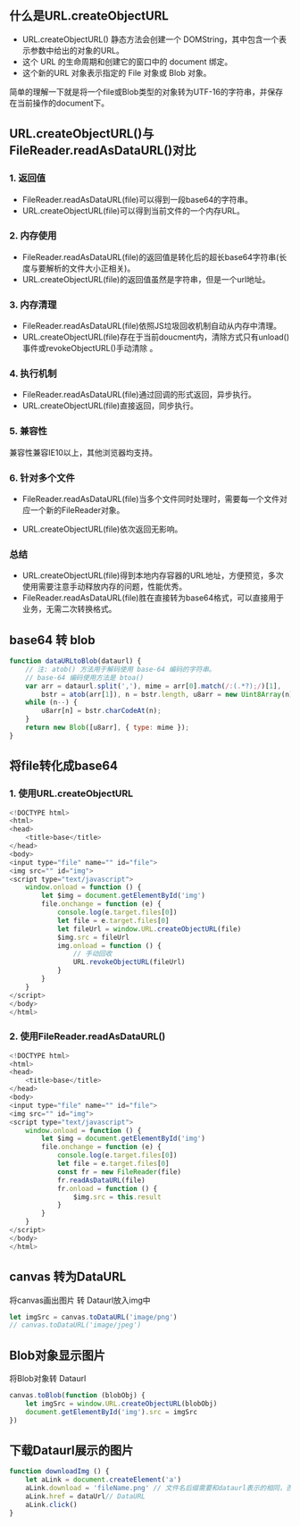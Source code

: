 ## 什么是URL.createObjectURL
- URL.createObjectURL() 静态方法会创建一个 DOMString，其中包含一个表示参数中给出的对象的URL。
- 这个 URL 的生命周期和创建它的窗口中的 document 绑定。
- 这个新的URL 对象表示指定的 File 对象或 Blob 对象。

简单的理解一下就是将一个file或Blob类型的对象转为UTF-16的字符串，并保存在当前操作的document下。

## URL.createObjectURL()与FileReader.readAsDataURL()对比
### 1. 返回值
- FileReader.readAsDataURL(file)可以得到一段base64的字符串。
- URL.createObjectURL(file)可以得到当前文件的一个内存URL。

### 2. 内存使用
- FileReader.readAsDataURL(file)的返回值是转化后的超长base64字符串(长度与要解析的文件大小正相关)。
- URL.createObjectURL(file)的返回值虽然是字符串，但是一个url地址。

### 3. 内存清理
- FileReader.readAsDataURL(file)依照JS垃圾回收机制自动从内存中清理。
- URL.createObjectURL(file)存在于当前doucment内，清除方式只有unload()事件或revokeObjectURL()手动清除 。

### 4. 执行机制
- FileReader.readAsDataURL(file)通过回调的形式返回，异步执行。
- URL.createObjectURL(file)直接返回，同步执行。

### 5. 兼容性
兼容性兼容IE10以上，其他浏览器均支持。

### 6. 针对多个文件
- FileReader.readAsDataURL(file)当多个文件同时处理时，需要每一个文件对应一个新的FileReader对象。

- URL.createObjectURL(file)依次返回无影响。

### 总结
- URL.createObjectURL(file)得到本地内存容器的URL地址，方便预览，多次使用需要注意手动释放内存的问题，性能优秀。
- FileReader.readAsDataURL(file)胜在直接转为base64格式，可以直接用于业务，无需二次转换格式。

## base64 转 blob
```javascript
function dataURLtoBlob(dataurl) {
	// 注: atob() 方法用于解码使用 base-64 编码的字符串。
	// base-64 编码使用方法是 btoa() 
    var arr = dataurl.split(','), mime = arr[0].match(/:(.*?);/)[1],
        bstr = atob(arr[1]), n = bstr.length, u8arr = new Uint8Array(n);
    while (n--) {
        u8arr[n] = bstr.charCodeAt(n);
    }
    return new Blob([u8arr], { type: mime });
}

```

## 将file转化成base64
### 1. 使用URL.createObjectURL
```javascript
<!DOCTYPE html>
<html>
<head>
	<title>base</title>
</head>
<body>
<input type="file" name="" id="file">
<img src="" id="img">
<script type="text/javascript">
	window.onload = function () {
		let $img = document.getElementById('img')
		file.onchange = function (e) {
			console.log(e.target.files[0])
			let file = e.target.files[0]
			let fileUrl = window.URL.createObjectURL(file)
			$img.src = fileUrl
			img.onload = function () {
			    // 手动回收
			    URL.revokeObjectURL(fileUrl)
			}
		}
	}
</script>
</body>
</html>

```

### 2. 使用FileReader.readAsDataURL()
```javascript
<!DOCTYPE html>
<html>
<head>
	<title>base</title>
</head>
<body>
<input type="file" name="" id="file">
<img src="" id="img">
<script type="text/javascript">
	window.onload = function () {
		let $img = document.getElementById('img')
		file.onchange = function (e) {
			console.log(e.target.files[0])
			let file = e.target.files[0]
			const fr = new FileReader(file)
			fr.readAsDataURL(file)
			fr.onload = function () {
			 	$img.src = this.result
			}
		}
	}
</script>
</body>
</html>

```

## canvas 转为DataURL
将canvas画出图片 转 Dataurl放入img中
```javascript
let imgSrc = canvas.toDataURL('image/png')
// canvas.toDataURL('image/jpeg')
```

## Blob对象显示图片
将Blob对象转 Dataurl
```javascript
canvas.toBlob(function (blobObj) {
	let imgSrc = window.URL.createObjectURL(blobObj)
	document.getElementById('img').src = imgSrc
})

```

## 下载Dataurl展示的图片
```javascript
function downloadImg () {
	let aLink = document.createElement('a')
	aLink.download = 'fileName.png' // 文件名后缀需要和dataurl表示的相同，否则可能乱码
	aLink.href = dataUrl// DataURL
	aLink.click()
}

```
